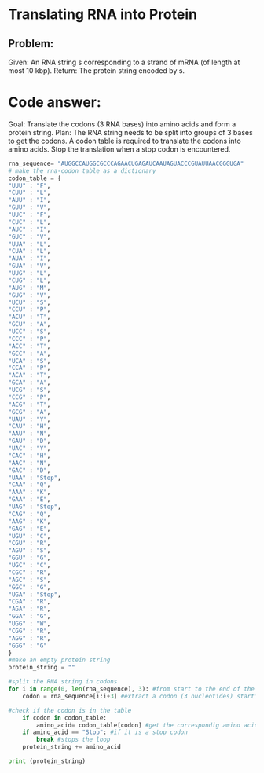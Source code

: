 # Translating RNA into Protein
## Problem:
Given: An RNA string s corresponding to a strand of mRNA (of length at most 10 kbp).
Return: The protein string encoded by s.

# Code answer:
Goal: Translate the codons (3 RNA bases) into amino acids and form a protein string. 
Plan: The RNA string needs to be split into groups of 3 bases to get the codons. A codon table is required to translate the codons into amino acids. Stop the translation when a stop codon is encountered.

```python
rna_sequence= "AUGGCCAUGGCGCCCAGAACUGAGAUCAAUAGUACCCGUAUUAACGGGUGA"
# make the rna-codon table as a dictionary
codon_table = {
"UUU" : "F",
"CUU" : "L",
"AUU" : "I",
"GUU" : "V",
"UUC" : "F",
"CUC" : "L",
"AUC" : "I",
"GUC" : "V",
"UUA" : "L",
"CUA" : "L",
"AUA" : "I",     
"GUA" : "V",
"UUG" : "L",
"CUG" : "L",
"AUG" : "M",
"GUG" : "V",
"UCU" : "S",
"CCU" : "P",
"ACU" : "T",
"GCU" : "A",
"UCC" : "S",
"CCC" : "P",
"ACC" : "T",
"GCC" : "A",
"UCA" : "S",
"CCA" : "P",
"ACA" : "T",
"GCA" : "A",
"UCG" : "S",
"CCG" : "P",
"ACG" : "T",
"GCG" : "A",
"UAU" : "Y",
"CAU" : "H",
"AAU" : "N",
"GAU" : "D",
"UAC" : "Y",
"CAC" : "H",
"AAC" : "N",
"GAC" : "D",
"UAA" : "Stop",
"CAA" : "Q",
"AAA" : "K",
"GAA" : "E",
"UAG" : "Stop",
"CAG" : "Q",
"AAG" : "K",
"GAG" : "E",
"UGU" : "C",
"CGU" : "R",
"AGU" : "S",
"GGU" : "G",
"UGC" : "C",
"CGC" : "R",
"AGC" : "S",
"GGC" : "G",
"UGA" : "Stop",
"CGA" : "R",
"AGA" : "R",
"GGA" : "G",
"UGG" : "W",
"CGG" : "R",
"AGG" : "R",
"GGG" : "G"
}
#make an empty protein string
protein_string = ""

#split the RNA string in codons
for i in range(0, len(rna_sequence), 3): #from start to the end of the rna sequence in steps of 3
    codon = rna_sequence[i:i+3] #extract a codon (3 nucleotides) starting from i

#check if the codon is in the table
    if codon in codon_table:
        amino_acid= codon_table[codon] #get the correspondig amino acid to the codon
    if amino_acid == "Stop": #if it is a stop codon
        break #stops the loop
    protein_string += amino_acid

print (protein_string)
``` 